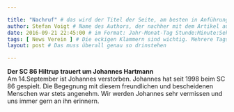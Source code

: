 ```yaml
---

title: "Nachruf" # das wird der Titel der Seite, am besten in Anführungszeichen (z.B. wenn er Sonderzeichen enthält)
author: Stefan Voigt # Name des Authors, der nachher mit dem Artikel auf der Seite angezeigt wird; das ist unabhängig vom github-Benutzernamen
date: 2016-09-21 22:45:00 # im Format: Jahr-Monat-Tag Stunde:Minute:Sekunde, die Uhrzeit ist optional
tags: [ News Verein ] # Die eckigen Klammern sind wichtig. Mehrere Tags werden durch Kommas separiert
layout: post # Das muss überall genau so drinstehen

---
```

**Der SC 86 Hiltrup trauert um Johannes Hartmann**  
Am 14.September ist Johannes verstorben. Johannes hat seit 1998 beim SC 86 gespielt. Die Begegnung mit diesem freundlichen und bescheidenen Menschen war stets angenehm. Wir werden Johannes sehr vermissen und uns immer gern an ihn erinnern.
